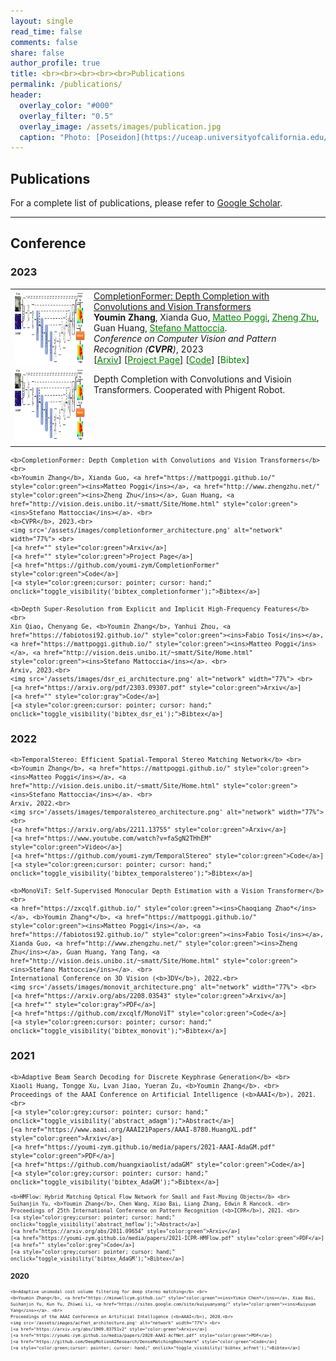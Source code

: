 ```yaml
---
layout: single
read_time: false
comments: false
share: false
author_profile: true
title: <br><br><br><br><br>Publications
permalink: /publications/
header:
  overlay_color: "#000"
  overlay_filter: "0.5"
  overlay_image: /assets/images/publication.jpg
  caption: "Photo: [Poseidon](https://uceap.universityofcalifornia.edu/programs/university-bologna)"
---
```


## Publications

For a complete list of publications, please refer to <a href="https://scholar.google.co.uk/citations?hl=zh-CN&user=qLiVWVwAAAAJ" itemprop="sameAs"><i class="ai ai-fw ai-google-scholar-square" aria-hidden="true"></i>Google Scholar</a>.

---

## Conference

### 2023

<table width="100%" align="center" border="0" cellspacing="0" cellpadding="20" >
    <tr onmouseout="cf_stop()" onmouseover="cf_start()">
      <td width="25%">
        <div class="one">
        <div class="two" id = 'cf_shape'>
        <img src='/assets/images/completionformer_architecture.png' width="160" height="120">
        <img src='/assets/images/completionformer_architecture.png' width="160" height="120">
        </div>
        </div>
        <script type="text/javascript">
        function dpcon_start() {
        document.getElementById('cf_shape').style.opacity = "1";
        }
        function dpcon_stop() {
        document.getElementById('cf_shape').style.opacity = "0";
        }
        cf_stop()
        </script>
      </td>
      <td valign="top" width="75%">
      		<a href="https://github.com/youmi-zym/CompletionFormer">
            <papertitle>CompletionFormer: Depth Completion with Convolutions and Vision Transformers</papertitle></a>
      <br>
          <strong>Youmin Zhang</strong>, 
          Xianda Guo, 
          <a href="https://mattpoggi.github.io/" style="color:green"><ins>Matteo Poggi</ins></a>, 
          <a href="http://www.zhengzhu.net/" style="color:green"><ins>Zheng Zhu</ins></a>, 
          Guan Huang, 
          <a href="http://vision.deis.unibo.it/~smatt/Site/Home.html" style="color:green"><ins>Stefano Mattoccia</ins></a>. 
      <br>
          <em>Conference on Computer Vision and Pattern Recognition (<strong>CVPR</strong>)</em>, 2023
      <br>
        [<a href="" style="color:green">Arxiv</a>]
        [<a href="" style="color:green">Project Page</a>]
        [<a href="https://github.com/youmi-zym/CompletionFormer" style="color:green">Code</a>]
        [<a style="color:green;cursor: pointer; cursor: hand;" onclick="toggle_visibility('bibtex_completionformer');">Bibtex</a>]
        <p></p>
        Depth Completion with Convolutions and Visioin Transformers. Cooperated with Phigent Robot.
        <p></p>
      </td>
    </tr>
</table>

> <small>
    <b>CompletionFormer: Depth Completion with Convolutions and Vision Transformers</b> <br>
    <b>Youmin Zhang</b>, Xianda Guo, <a href="https://mattpoggi.github.io/" style="color:green"><ins>Matteo Poggi</ins></a>, <a href="http://www.zhengzhu.net/" style="color:green"><ins>Zheng Zhu</ins></a>, Guan Huang, <a href="http://vision.deis.unibo.it/~smatt/Site/Home.html" style="color:green"><ins>Stefano Mattoccia</ins></a>. <br>
    <b>CVPR</b>, 2023.<br>
    <img src='/assets/images/completionformer_architecture.png' alt="network" width="77%"> <br>
    [<a href="" style="color:green">Arxiv</a>]
    [<a href="" style="color:green">Project Page</a>]
    [<a href="https://github.com/youmi-zym/CompletionFormer" style="color:green">Code</a>]
    [<a style="color:green;cursor: pointer; cursor: hand;" onclick="toggle_visibility('bibtex_completionformer');">Bibtex</a>]
</small>
<div id="bibtex_completionformer" style="display:none;">
<small><div class="highlighter-rouge"><pre class="highlight">
<code>@inproceedings{zhang2023completionformer,
  title={CompletionFormer: Depth Completion with Convolutions and Vision Transformers},
  author={Zhang, Youmin and Guo, Xianda and Poggi, Matteo and Zhu, Zheng and Huang, Guan and Mattoccia, Stefano},
  journal={CVPR},
  year={2023}
}
</code></pre></div></small>
</div>


> <small>
    <b>Depth Super-Resolution from Explicit and Implicit High-Frequency Features</b> <br>
    Xin Qiao, Chenyang Ge, <b>Youmin Zhang</b>, Yanhui Zhou, <a href="https://fabiotosi92.github.io/" style="color:green"><ins>Fabio Tosi</ins></a>, <a href="https://mattpoggi.github.io/" style="color:green"><ins>Matteo Poggi</ins></a>, <a href="http://vision.deis.unibo.it/~smatt/Site/Home.html" style="color:green"><ins>Stefano Mattoccia</ins></a>. <br>
    Arxiv, 2023.<br>
    <img src='/assets/images/dsr_ei_architecture.png' alt="network" width="77%"> <br>
    [<a href="https://arxiv.org/pdf/2303.09307.pdf" style="color:green">Arxiv</a>]
    [<a href="" style="color:gray">Code</a>]
    [<a style="color:green;cursor: pointer; cursor: hand;" onclick="toggle_visibility('bibtex_dsr_ei');">Bibtex</a>]
</small>
<div id="bibtex_dsr_ei" style="display:none;">
<small><div class="highlighter-rouge"><pre class="highlight">
<code>@article{qiao2023depth,
  title={Depth Super-Resolution from Explicit and Implicit High-Frequency Features},
  author={Qiao, Xin and Ge, Chenyang and Zhang, Youmin and Zhou, Yanhui and Tosi, Fabio and Poggi, Matteo and Mattoccia, Stefano},
  journal={arXiv preprint arXiv:2303.09307},
  year={2023}
}
</code></pre></div></small>
</div>

### 2022

> <small>
    <b>TemporalStereo: Efficient Spatial-Temporal Stereo Matching Network</b> <br>
    <b>Youmin Zhang</b>, <a href="https://mattpoggi.github.io/" style="color:green"><ins>Matteo Poggi</ins></a>, <a href="http://vision.deis.unibo.it/~smatt/Site/Home.html" style="color:green"><ins>Stefano Mattoccia</ins></a>. <br>
    Arxiv, 2022.<br>
    <img src='/assets/images/temporalstereo_architecture.png' alt="network" width="77%"> <br>
    [<a href="https://arxiv.org/abs/2211.13755" style="color:green">Arxiv</a>]
    [<a href="https://www.youtube.com/watch?v=faSgN2THhEM" style="color:green">Video</a>]
    [<a href="https://github.com/youmi-zym/TemporalStereo" style="color:green">Code</a>]
    [<a style="color:green;cursor: pointer; cursor: hand;" onclick="toggle_visibility('bibtex_temporalstereo');">Bibtex</a>]
</small>
<div id="bibtex_temporalstereo" style="display:none;">
<small><div class="highlighter-rouge"><pre class="highlight">
<code>@article{zhang2022temporalstereo,
  title={TemporalStereo: Efficient Spatial-Temporal Stereo Matching Network},
  author={Zhang, Youmin and Poggi, Matteo and Mattoccia, Stefano},
  journal={arXiv preprint arXiv:2211.13755},
  year={2022}
}
</code></pre></div></small>
</div>

> <small>
    <b>MonoViT: Self-Supervised Monocular Depth Estimation with a Vision Transformer</b> <br>
    <a href="https://zxcqlf.github.io/" style="color:green"><ins>Chaoqiang Zhao*</ins></a>, <b>Youmin Zhang*</b>, <a href="https://mattpoggi.github.io/" style="color:green"><ins>Matteo Poggi</ins></a>, <a href="https://fabiotosi92.github.io/" style="color:green"><ins>Fabio Tosi</ins></a>, Xianda Guo, <a href="http://www.zhengzhu.net/" style="color:green"><ins>Zheng Zhu</ins></a>, Guan Huang, Yang Tang, <a href="http://vision.deis.unibo.it/~smatt/Site/Home.html" style="color:green"><ins>Stefano Mattoccia</ins></a>. <br>
    International Conference on 3D Vision (<b>3DV</b>), 2022.<br>
    <img src='/assets/images/monovit_architecture.png' alt="network" width="77%"> <br>
    [<a href="https://arxiv.org/abs/2208.03543" style="color:green">Arxiv</a>]
    [<a href="" style="color:gray">PDF</a>]
    [<a href="https://github.com/zxcqlf/MonoViT" style="color:green">Code</a>]
    [<a style="color:green;cursor: pointer; cursor: hand;" onclick="toggle_visibility('bibtex_monovit');">Bibtex</a>]
</small>
<div id="bibtex_monovit" style="display:none;">
<small><div class="highlighter-rouge"><pre class="highlight">
<code>@inproceedings{monovit,
  title={MonoViT: Self-Supervised Monocular Depth Estimation with a Vision Transformer},
  author={Chaoqiang Zhao, Youmin Zhang, Matteo Poggi, Fabio Tosi, Xianda Guo,Zheng Zhu, Guan Huang, Yang Tang, Stefano Mattoccia},
  booktitle={International Conference on 3D Vision},
  year={2022}
}
</code></pre></div></small>
</div>

### 2021

> <small>
    <b>Adaptive Beam Search Decoding for Discrete Keyphrase Generation</b> <br>
    Xiaoli Huang, Tongge Xu, Lvan Jiao, Yueran Zu, <b>Youmin Zhang</b>. <br>
    Proceedings of the AAAI Conference on Artificial Intelligence (<b>AAAI</b>), 2021.<br>
    [<a style="color:grey;cursor: pointer; cursor: hand;" onclick="toggle_visibility('abstract_adagm');">Abstract</a>]
    [<a href="https://www.aaai.org/AAAI21Papers/AAAI-8780.HuangXL.pdf" style="color:green">Arxiv</a>]
    [<a href="https://youmi-zym.github.io/media/papers/2021-AAAI-AdaGM.pdf" style="color:green">PDF</a>]
    [<a href="https://github.com/huangxiaolist/adaGM" style="color:green">Code</a>]
    [<a style="color:grey;cursor: pointer; cursor: hand;" onclick="toggle_visibility('bibtex_AdaGM');">Bibtex</a>]


> <small>
    <b>HMFlow: Hybrid Matching Optical Flow Network for Small and Fast-Moving Objects</b> <br>
    Suihanjin Yu, <b>Youmin Zhang</b>, Chen Wang, Xiao Bai, Liang Zhang, Edwin R Hancock. <br>
    Proceedings of 25th International Conference on Pattern Recognition (<b>ICPR</b>), 2021. <br>
    [<a style="color:grey;cursor: pointer; cursor: hand;" onclick="toggle_visibility('abstract_hmflow');">Abstract</a>]
    [<a href="https://arxiv.org/abs/2011.09654" style="color:green">Arxiv</a>]
    [<a href="https://youmi-zym.github.io/media/papers/2021-ICPR-HMFlow.pdf" style="color:green">PDF</a>]
    [<a href="" style="color:grey">Code</a>]
    [<a style="color:grey;cursor: pointer; cursor: hand;" onclick="toggle_visibility('bibtex_AdaGM');">Bibtex</a>]

### 2020

> <small>
    <b>Adaptive unimodal cost volume filtering for deep stereo matching</b> <br>
    <b>Youmin Zhang</b>, <a href="https://minwellcym.github.io/" style="color:green"><ins>Yimin Chen*</ins></a>, Xiao Bai, Suihanjin Yu, Kun Yu, Zhiwei Li, <a href="https://sites.google.com/site/kuiyuanyang/" style="color:green"><ins>Kuiyuan Yang</ins></a>. <br>
    Proceedings of the AAAI Conference on Artificial Intelligence (<b>AAAI</b>), 2020.<br>
    <img src='/assets/images/acfnet_architecture.png' alt="network" width="77%"> <br>
    [<a href="https://arxiv.org/abs/1909.03751v2" style="color:green">Arxiv</a>]
    [<a href="https://youmi-zym.github.io/media/papers/2020-AAAI-AcfNet.pdf" style="color:green">PDF</a>]
    [<a href="https://github.com/DeepMotionAIResearch/DenseMatchingBenchmark" style="color:green">Code</a>]
    [<a style="color:green;cursor: pointer; cursor: hand;" onclick="toggle_visibility('bibtex_acfnet');">Bibtex</a>]
</small>
<div id="bibtex_acfnet" style="display:none;">
<small><div class="highlighter-rouge"><pre class="highlight">
<code>@inproceedings{zhang2020adaptive,
  title={Adaptive unimodal cost volume filtering for deep stereo matching},
  author={Zhang, Youmin and Chen, Yimin and Bai, Xiao and Yu, Suihanjin and Yu, Kun and Li, Zhiwei and Yang, Kuiyuan},
  booktitle={Proceedings of the AAAI Conference on Artificial Intelligence},
  volume={34},
  number={07},
  pages={12926--12934},
  year={2020}
}
</code></pre></div></small>
</div>


<script type="text/javascript">
   function toggle_visibility(block_id) {
       var e = document.getElementById(block_id);
       if(e.style.display == 'block')
          e.style.display = 'none';
       else
          e.style.display = 'block';
   }
</script>	
